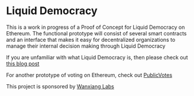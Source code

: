 # Liquid Democracy

This is a work in progress of a Proof of Concept for Liquid Democracy on Ethereum. The functional prototype will consist of several smart contracts and an interface that makes it easy for decentralized organizations to manage their internal decision making through Liquid Democracy

If you are unfamiliar with what Liquid Democracy is, then please check out [this blog post](https://medium.com/@DomSchiener/liquid-democracy-true-democracy-for-the-21st-century-7c66f5e53b6f#.3b0eehwfc)

For another prototype of voting on Ethereum, check out [PublicVotes](http://publicvotes.org)

This project is sponsored by [Wanxiang Labs](http://www.blockchainlabs.org/blockgrant-x-en/)
